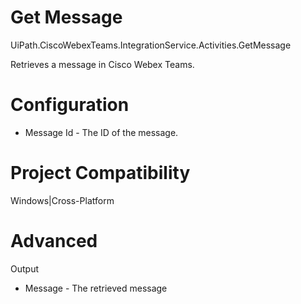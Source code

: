 ﻿# Get Message

UiPath.CiscoWebexTeams.IntegrationService.Activities.GetMessage

Retrieves a message in Cisco Webex Teams.

# Configuration

* Message Id - The ID of the message.

# Project Compatibility

Windows|Cross-Platform

# Advanced

Output

* Message - The retrieved message
